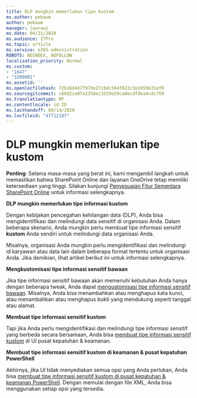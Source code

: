 ```yaml
---
title: DLP mungkin memerlukan tipe kustom
ms.author: pebaum
author: pebaum
manager: laurawi
ms.date: 04/21/2020
ms.audience: ITPro
ms.topic: article
ms.service: o365-administration
ROBOTS: NOINDEX, NOFOLLOW
localization_priority: Normal
ms.custom:
- "1647"
- "3200001"
ms.assetid: ''
ms.openlocfilehash: 72b16d437f97de27cbdc364f022c3e2059b31ef0
ms.sourcegitcommit: c6692ce0fa1358ec3529e59ca0ecdfdea4cdc759
ms.translationtype: MT
ms.contentlocale: id-ID
ms.lasthandoff: 09/14/2020
ms.locfileid: "47712187"
---
```

# <a name="dlp-might-need-a-custom-type"></a>DLP mungkin memerlukan tipe kustom

**Penting**: Selama masa-masa yang berat ini, kami mengambil langkah untuk memastikan bahwa SharePoint Online dan layanan OneDrive tetap memiliki ketersediaan yang tinggi. Silakan kunjungi [Penyesuaian Fitur Sementara SharePoint Online](https://aka.ms/ODSPAdjustments) untuk informasi selengkapnya.

**DLP mungkin memerlukan tipe informasi kustom**

Dengan kebijakan pencegahan kehilangan data (DLP), Anda bisa mengidentifikasi dan melindungi data sensitif di organisasi Anda. Dalam beberapa skenario, Anda mungkin perlu membuat tipe informasi sensitif **kustom** Anda sendiri untuk melindungi data organisasi Anda.

Misalnya, organisasi Anda mungkin perlu mengidentifikasi dan melindungi id karyawan atau data lain dalam beberapa format tertentu untuk organisasi Anda. Jika demikian, lihat artikel berikut ini untuk informasi selengkapnya.
  
 **Mengkustomisasi tipe informasi sensitif bawaan**
  
Jika tipe informasi sensitif bawaan akan memenuhi kebutuhan Anda hanya dengan beberapa tweak, Anda dapat [mengustomisasi tipe informasi sensitif bawaan](https://docs.microsoft.com/microsoft-365/compliance/customize-a-built-in-sensitive-information-type). Misalnya, Anda bisa menambahkan atau menghapus kata kunci, atau menambahkan atau menghapus bukti yang mendukung seperti tanggal atau alamat.
  
 **Membuat tipe informasi sensitif kustom**
  
Tapi jika Anda perlu mengidentifikasi dan melindungi tipe informasi sensitif yang berbeda secara bersamaan, Anda bisa [membuat tipe informasi sensitif kustom](https://docs.microsoft.com/microsoft-365/compliance/create-a-custom-sensitive-information-type) di UI pusat kepatuhan & keamanan.
  
**Membuat tipe informasi sensitif kustom di keamanan & pusat kepatuhan PowerShell**

Akhirnya, jika UI tidak menyediakan semua opsi yang Anda perlukan, Anda bisa [membuat tipe informasi sensitif kustom di pusat kepatuhan & keamanan PowerShell](https://docs.microsoft.com/microsoft-365/compliance/create-a-custom-sensitive-information-type-in-scc-powershell). Dengan memulai dengan file XML, Anda bisa menggunakan setiap opsi yang tersedia.
